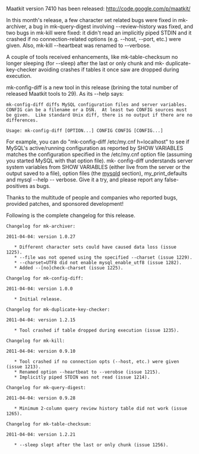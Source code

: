 Maatkit version 7410 has been released: http://code.google.com/p/maatkit/

In this month's release, a few character set related bugs were fixed
in mk-archiver, a bug in mk-query-digest involving --review-history
was fixed, and two bugs in mk-kill were fixed: it didn't read an
implicitly piped STDIN and it crashed if no connection-related options
(e.g. --host, --port, etc.) were given.  Also, mk-kill --heartbeat was
renamed to --verbose.

A couple of tools received enhancements, like mk-table-checksum no
longer sleeping (for --sleep) after the last or only chunk and mk-
duplicate-key-checker avoiding crashes if tables it once saw are
dropped during execution.

mk-config-diff is a new tool in this release (brining the total number
of released Maatkit tools to 29).  As its --help says:

```
mk-config-diff diffs MySQL configuration files and server variables.
CONFIG can be a filename or a DSN.  At least two CONFIG sources must
be given.  Like standard Unix diff, there is no output if there are no
differences.

Usage: mk-config-diff [OPTION...] CONFIG CONFIG [CONFIG...]
```

For example, you can do "mk-config-diff /etc/my.cnf h=localhost" to
see if MySQL's active/running configuration as reported by SHOW
VARIABLES matches the configuration specified in the /etc/my.cnf
option file (assuming you started MySQL with that option file).  mk-
config-diff understands server system variables from SHOW VARIABLES
(either live from the server or the output saved to a file), option
files (the [mysqld](mysqld.md) section), my\_print\_defaults and mysql --help --
verbose.  Give it a try, and please report any false-positives as
bugs.

Thanks to the multitude of people and companies who reported bugs,
provided patches, and sponsored development!

Following is the complete changelog for this release.
```
Changelog for mk-archiver:

2011-04-04: version 1.0.27

   * Different character sets could have caused data loss (issue
1225).
   * --file was not opened using the specified --charset (issue 1229).
   * --charset=UTF8 did not enable mysql_enable_utf8 (issue 1282).
   * Added --[no]check-charset (issue 1225).

Changelog for mk-config-diff:

2011-04-04: version 1.0.0

   * Initial release.

Changelog for mk-duplicate-key-checker:

2011-04-04: version 1.2.15

   * Tool crashed if table dropped during execution (issue 1235).

Changelog for mk-kill:

2011-04-04: version 0.9.10

   * Tool crashed if no connection opts (--host, etc.) were given
(issue 1213).
   * Renamed option --heartbeat to --verobse (issue 1215).
   * Implicitly piped STDIN was not read (issue 1214).

Changelog for mk-query-digest:

2011-04-04: version 0.9.28

   * Minimum 2-column query review history table did not work (issue
1265).

Changelog for mk-table-checksum:

2011-04-04: version 1.2.21

   * --sleep slept after the last or only chunk (issue 1256). 
```